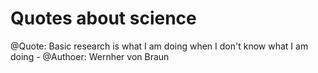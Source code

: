 # Quotes about science

@Quote: Basic research is what I am doing when I don't know what I am doing - 
@Authoer: Wernher von Braun

